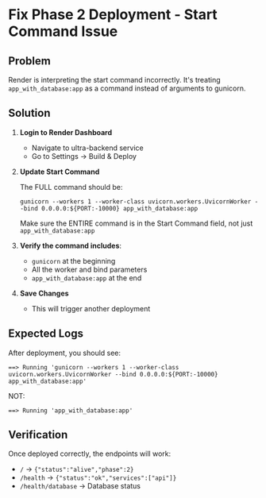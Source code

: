 # Fix Phase 2 Deployment - Start Command Issue

## Problem
Render is interpreting the start command incorrectly. It's treating `app_with_database:app` as a command instead of arguments to gunicorn.

## Solution

1. **Login to Render Dashboard**
   - Navigate to ultra-backend service
   - Go to Settings → Build & Deploy

2. **Update Start Command**
   
   The FULL command should be:
   ```
   gunicorn --workers 1 --worker-class uvicorn.workers.UvicornWorker --bind 0.0.0.0:${PORT:-10000} app_with_database:app
   ```
   
   Make sure the ENTIRE command is in the Start Command field, not just `app_with_database:app`

3. **Verify the command includes**:
   - `gunicorn` at the beginning
   - All the worker and bind parameters
   - `app_with_database:app` at the end

4. **Save Changes**
   - This will trigger another deployment

## Expected Logs
After deployment, you should see:
```
==> Running 'gunicorn --workers 1 --worker-class uvicorn.workers.UvicornWorker --bind 0.0.0.0:${PORT:-10000} app_with_database:app'
```

NOT:
```
==> Running 'app_with_database:app'
```

## Verification
Once deployed correctly, the endpoints will work:
- `/` → `{"status":"alive","phase":2}`
- `/health` → `{"status":"ok","services":["api"]}`
- `/health/database` → Database status
